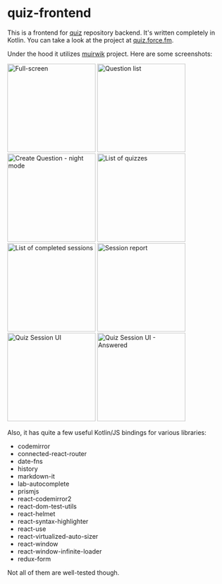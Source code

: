 # quiz-frontend

This is a frontend for [quiz](https://github.com/night-crawler/quiz) repository backend. It's written completely in Kotlin.
You can take a look at the project at [quiz.force.fm](https://quiz.force.fm/).

Under the hood it utilizes [muirwik](https://github.com/cfnz/muirwik) project. Here are some screenshots:

<img alt="Full-screen" src="https://user-images.githubusercontent.com/1235203/81095699-10a84a00-8f0e-11ea-81d5-db0377c266af.png" width="200px">

<img alt="Question list" src="https://user-images.githubusercontent.com/1235203/81095863-44836f80-8f0e-11ea-99cd-718b6b90f564.png" width="200px">

<img alt="Create Question - night mode" src="https://user-images.githubusercontent.com/1235203/81096066-8b716500-8f0e-11ea-83eb-37d9b0429558.png" width="200px">

<img alt="List of quizzes" src="https://user-images.githubusercontent.com/1235203/81096179-b0fe6e80-8f0e-11ea-85da-16335f723585.png" width="200px">

<img alt="List of completed sessions" src="https://user-images.githubusercontent.com/1235203/81096236-c378a800-8f0e-11ea-85fc-3c883a6ff89a.png" width="200px">

<img alt="Session report" src="https://user-images.githubusercontent.com/1235203/81096289-d2f7f100-8f0e-11ea-9b2d-0d2a57b3d526.png" width="200px">

<img alt="Quiz Session UI" src="https://user-images.githubusercontent.com/1235203/81096362-e99e4800-8f0e-11ea-9809-4a7832f7ab69.png" width="200px">

<img alt="Quiz Session UI - Answered" src="https://user-images.githubusercontent.com/1235203/81096405-fc188180-8f0e-11ea-800e-3ba3662fe3c2.png" width="200px">


Also, it has quite a few useful Kotlin/JS bindings for various libraries:
  - codemirror
  - connected-react-router
  - date-fns
  - history
  - markdown-it
  - lab-autocomplete
  - prismjs
  - react-codemirror2
  - react-dom-test-utils
  - react-helmet
  - react-syntax-highlighter
  - react-use
  - react-virtualized-auto-sizer
  - react-window
  - react-window-infinite-loader
  - redux-form
  
Not all of them are well-tested though.
